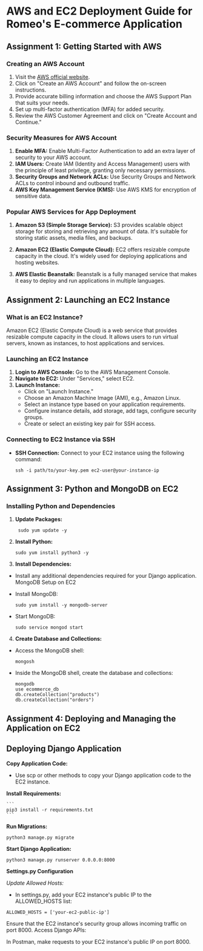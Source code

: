 # AWS and EC2 Deployment Guide for Romeo's E-commerce Application

## Assignment 1: Getting Started with AWS

### Creating an AWS Account

1. Visit the [AWS official website](https://aws.amazon.com/).
2. Click on "Create an AWS Account" and follow the on-screen instructions.
3. Provide accurate billing information and choose the AWS Support Plan that suits your needs.
4. Set up multi-factor authentication (MFA) for added security.
5. Review the AWS Customer Agreement and click on "Create Account and Continue."

### Security Measures for AWS Account

1. **Enable MFA:** Enable Multi-Factor Authentication to add an extra layer of security to your AWS account.
2. **IAM Users:** Create IAM (Identity and Access Management) users with the principle of least privilege, granting only necessary permissions.
3. **Security Groups and Network ACLs:** Use Security Groups and Network ACLs to control inbound and outbound traffic.
4. **AWS Key Management Service (KMS):** Use AWS KMS for encryption of sensitive data.

### Popular AWS Services for App Deployment

1. **Amazon S3 (Simple Storage Service):** S3 provides scalable object storage for storing and retrieving any amount of data. It's suitable for storing static assets, media files, and backups.

2. **Amazon EC2 (Elastic Compute Cloud):** EC2 offers resizable compute capacity in the cloud. It's widely used for deploying applications and hosting websites.

3. **AWS Elastic Beanstalk:** Beanstalk is a fully managed service that makes it easy to deploy and run applications in multiple languages.

## Assignment 2: Launching an EC2 Instance

### What is an EC2 Instance?

Amazon EC2 (Elastic Compute Cloud) is a web service that provides resizable compute capacity in the cloud. It allows users to run virtual servers, known as instances, to host applications and services.

### Launching an EC2 Instance

1. **Login to AWS Console:** Go to the AWS Management Console.
2. **Navigate to EC2:** Under "Services," select EC2.
3. **Launch Instance:**
   - Click on "Launch Instance."
   - Choose an Amazon Machine Image (AMI), e.g., Amazon Linux.
   - Select an instance type based on your application requirements.
   - Configure instance details, add storage, add tags, configure security groups.
   - Create or select an existing key pair for SSH access.

### Connecting to EC2 Instance via SSH


*  **SSH Connection:** Connect to your EC2 instance using the following command:

   ```
   ssh -i path/to/your-key.pem ec2-user@your-instance-ip
    ```

## Assignment 3: Python and MongoDB on EC2

### Installing Python and Dependencies

1. **Update Packages:**
   ```
    sudo yum update -y
    ```

2. **Install Python:**
    ```
    sudo yum install python3 -y
    ```

3. **Install Dependencies:**

* Install any additional dependencies required for your Django application.
MongoDB Setup on EC2
* Install MongoDB:

    ```
    sudo yum install -y mongodb-server
    ```

* Start MongoDB:
    ```
    sudo service mongod start
    ```

4. **Create Database and Collections:**

* Access the MongoDB shell:
    ```
    mongosh
    ```

* Inside the MongoDB shell, create the database and collections:
    ```
    mongodb
    use ecommerce_db
    db.createCollection("products")
    db.createCollection("orders")
    ```


## Assignment 4: Deploying and Managing the Application on EC2

## Deploying Django Application

**Copy Application Code:**

* Use scp or other methods to copy your Django application code to the EC2 instance.

**Install Requirements:**

    ```
    pip3 install -r requirements.txt
    ```

**Run Migrations:**

```
python3 manage.py migrate
```

**Start Django Application:**

```
python3 manage.py runserver 0.0.0.0:8000
```

**Settings.py Configuration**

*Update Allowed Hosts:*

* In settings.py, add your EC2 instance's public IP to the ALLOWED_HOSTS list:

```
ALLOWED_HOSTS = ['your-ec2-public-ip']
```

Ensure that the EC2 instance's security group allows incoming traffic on port 8000.
Access Django APIs:

In Postman, make requests to your EC2 instance's public IP on port 8000.


